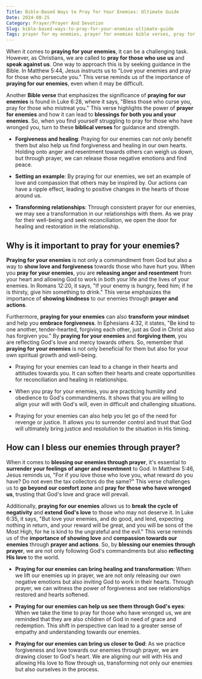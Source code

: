 ```yaml
---
Title: Bible-Based Ways to Pray for Your Enemies: Ultimate Guide
Date: 2024-08-25
Category: Prayer/Prayer And Devotion
Slug: bible-based-ways-to-pray-for-your-enemies-ultimate-guide
Tags: prayer for my enemies, prayer for enemies bible verses, pray for those who use you, prayer for those who speak against you, bless our enemies, prayer, prayer and devotion
---
```

When it comes to **praying for your enemies**, it can be a challenging task. However, as Christians, we are called to **pray for those who use us** and **speak against us**. One way to approach this is by seeking guidance in the Bible. In Matthew 5:44, Jesus instructs us to "Love your enemies and pray for those who persecute you." This verse reminds us of the importance of **praying for our enemies**, even when it may be difficult.

Another **Bible verse** that emphasizes the significance of **praying for our enemies** is found in Luke 6:28, where it says, "Bless those who curse you, pray for those who mistreat you." This verse highlights the power of **prayer for enemies** and how it can lead to **blessings for both you and your enemies**. So, when you find yourself struggling to pray for those who have wronged you, turn to these **biblical verses** for guidance and strength.

- **Forgiveness and healing**: Praying for our enemies can not only benefit them but also help us find forgiveness and healing in our own hearts. Holding onto anger and resentment towards others can weigh us down, but through prayer, we can release those negative emotions and find peace.
  
- **Setting an example**: By praying for our enemies, we set an example of love and compassion that others may be inspired by. Our actions can have a ripple effect, leading to positive changes in the hearts of those around us.
  
- **Transforming relationships**: Through consistent prayer for our enemies, we may see a transformation in our relationships with them. As we pray for their well-being and seek reconciliation, we open the door for healing and restoration in the relationship.


## Why is it important to pray for your enemies?

**Praying for your enemies** is not only a commandment from God but also a way to **show love and forgiveness** towards those who have hurt you. When you **pray for your enemies**, you are **releasing anger and resentment** from your heart and allowing God to work in both your life and the lives of your enemies. In Romans 12:20, it says, "If your enemy is hungry, feed him; if he is thirsty, give him something to drink." This verse emphasizes the importance of **showing kindness** to our enemies through **prayer and actions**.

Furthermore, **praying for your enemies** can also **transform your mindset** and help you **embrace forgiveness**. In Ephesians 4:32, it states, "Be kind to one another, tender-hearted, forgiving each other, just as God in Christ also has forgiven you." By **praying for your enemies** and **forgiving them**, you are reflecting God's love and mercy towards others. So, remember that **praying for your enemies** is not only beneficial for them but also for your own spiritual growth and well-being.

- Praying for your enemies can lead to a change in their hearts and attitudes towards you. It can soften their hearts and create opportunities for reconciliation and healing in relationships.
  
- When you pray for your enemies, you are practicing humility and obedience to God's commandments. It shows that you are willing to align your will with God's will, even in difficult and challenging situations.

- Praying for your enemies can also help you let go of the need for revenge or justice. It allows you to surrender control and trust that God will ultimately bring justice and resolution to the situation in His timing.


## How can I bless our enemies through prayer?

When it comes to **blessing our enemies through prayer**, it's essential to **surrender your feelings of anger and resentment** to God. In Matthew 5:46, Jesus reminds us, "For if you love those who love you, what reward do you have? Do not even the tax collectors do the same?" This verse challenges us to **go beyond our comfort zone** and **pray for those who have wronged us**, trusting that God's love and grace will prevail.

Additionally, **praying for our enemies** allows us to **break the cycle of negativity** and **extend God's love** to those who may not deserve it. In Luke 6:35, it says, "But love your enemies, and do good, and lend, expecting nothing in return, and your reward will be great, and you will be sons of the Most High, for he is kind to the ungrateful and the evil." This verse reminds us of the **importance of showing love** and **compassion towards our enemies** through **prayer and actions**. So, by **blessing our enemies through prayer**, we are not only following God's commandments but also **reflecting His love** to the world.

- **Praying for our enemies can bring healing and transformation**: When we lift our enemies up in prayer, we are not only releasing our own negative emotions but also inviting God to work in their hearts. Through prayer, we can witness the power of forgiveness and see relationships restored and hearts softened.

- **Praying for our enemies can help us see them through God's eyes**: When we take the time to pray for those who have wronged us, we are reminded that they are also children of God in need of grace and redemption. This shift in perspective can lead to a greater sense of empathy and understanding towards our enemies.

- **Praying for our enemies can bring us closer to God**: As we practice forgiveness and love towards our enemies through prayer, we are drawing closer to God's heart. We are aligning our will with His and allowing His love to flow through us, transforming not only our enemies but also ourselves in the process.
